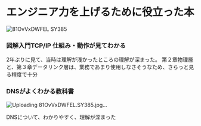 # エンジニア力を上げるために役立った本
![81OvVxDWFEL _SY385_](https://github.com/user-attachments/assets/b06bc20b-4c7c-4390-a25f-6cf5815c3012) 

### 図解入門TCP/IP 仕組み・動作が見てわかる
2年ぶりに見て、当時は理解が浅かったところの理解が深まった。
第２章物理層と、第３章データリンク層は、業務であまり使用しなさそうなため、さらっと見る程度で十分


### DNSがよくわかる教科書
![Uploading 81OvVxDWFEL._SY385_.jpg…]()

DNSについて、わかりやすく、理解が深まった
